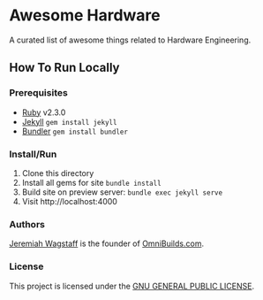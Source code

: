 # Awesome Hardware
A curated list of awesome things related to Hardware Engineering.

## How To Run Locally

### Prerequisites
- [Ruby][ruby] v2.3.0
- [Jekyll][jekyll] `gem install jekyll`
- [Bundler][bundler] `gem install bundler`

### Install/Run
1. Clone this directory
2. Install all gems for site `bundle install`
3. Build site on preview server: `bundle exec jekyll serve`
4. Visit http://localhost:4000

### Authors

[Jeremiah Wagstaff][jeremiah] is the founder of [OmniBuilds.com][omnibuilds].

### License
This project is licensed under the [GNU GENERAL PUBLIC LICENSE][gnu].


[ruby]: https://www.ruby-lang.org/en/documentation/installation/
[omnibuilds]: https://www.omnibuilds.com
[jekyll]: https://jekyllrb.com/
[bundler]: https://bundler.io/
[jeremiah]: https://www.linkedin.com/in/jeremiah-wagstaff-483b5057/
[gnu]: LICENSE
